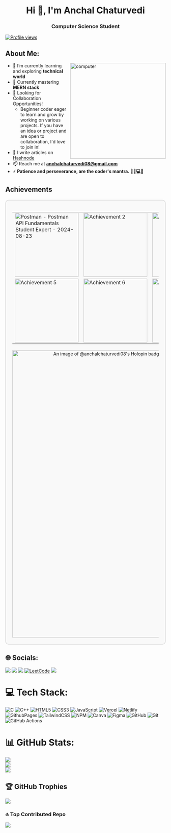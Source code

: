 <h1 align="center">Hi 👋, I'm Anchal Chaturvedi</h1>
<h3 align="center">Computer Science Student</h3>
<p align="left"> 
  <a href="https://visitcount.itsvg.in">
    <img src="https://visitcount.itsvg.in/api?id=anchalchaturvedi08&icon=0&color=0" alt="Profile views" />
  </a>
</p>

## About Me:

<img src="https://github.com/user-attachments/assets/81296fe8-7309-492f-82ba-1de9cc30fede" width="300px" margin="10px" alt="computer" align="right"/>

- 🔭 I’m currently learning and exploring **technical world**
- 🌱 Currently mastering **MERN stack**
- 🤝 Looking for Collaboration Opportunities!
  - Beginner coder eager to learn and grow by working on various projects. If you have an idea or project and are open to collaboration, I'd love to join in!
- 📝 I write articles on [Hashnode](https://hashnode.com/@ashi0)
- 📫 Reach me at **anchalchaturvedi08@gmail.com**
- ⚡ **Patience and perseverance, are the coder's mantra. 🧘‍♂️💻😊**

## Achievements

<div style="border: 2px solid #ddd; border-radius: 10px; padding: 20px; margin: 20px 0; background-color: #f9f9f9;">
  <div align="center">
    <table>
      <tr>
        <td>
          <img src="https://github.com/user-attachments/assets/547ca19b-aa65-43e5-97f6-fad475605de8" alt="Postman - Postman API Fundamentals Student Expert - 2024-08-23" width="200">
        </td>
        <td>
          <img src="https://github.com/user-attachments/assets/1e99e832-1566-41de-aa28-06ede6cd90e8" alt="Achievement 2" width="200">
        </td>
        <td>
          <img src="https://github.com/user-attachments/assets/48a90af1-2a4b-4521-8597-b078217b781f" alt="Achievement 3" width="200">
        </td>
        <td>
          <img src="https://github.com/user-attachments/assets/25918f3f-ea5d-4692-bb43-0d0e82fbac05" alt="Achievement 4" width="200">
        </td>
      </tr>
      <tr>
        <td>
          <img src="https://github.com/user-attachments/assets/c0b90386-37f1-4a99-a80b-74ff1daa4668" alt="Achievement 5" width="200">
        </td>
        <td>
          <img src="https://github.com/user-attachments/assets/dabcb132-0595-4467-9d28-3f8e0159e718" alt="Achievement 6" width="200">
        </td>
        <td>
          <img src="https://github.com/user-attachments/assets/54c1a401-b4ef-4b6a-a58c-19961d92587a" alt="Achievement 7" width="200">
        </td>
      </tr>
    </table>
  </div>
  <div align="center" style="margin-top: 20px;">
    <a href="https://holopin.io/@anchalchaturvedi08">
      <img src="https://holopin.me/anchalchaturvedi08" alt="An image of @anchalchaturvedi08's Holopin badges, which is a link to view their full Holopin profile" width="900">
    </a>
  </div>
</div>

## 🌐 Socials:
<div>
  <a href="https://twitter.com/ashi0100" target="_blank"><img src="https://img.shields.io/badge/Twitter-1DA1F2?style=for-the-badge&logo=twitter&logoColor=white" target="_blank"></a>
  <a href="https://www.linkedin.com/in/anchal-chaturvedi-9739a7220/" target="_blank"><img src="https://img.shields.io/badge/LinkedIn-0077B5?style=for-the-badge&logo=linkedin&logoColor=white" target="_blank"></a>
  <a href="https://www.youtube.com/@Code..188" target="_blank"><img src="https://img.shields.io/badge/YouTube-FF0000?style=for-the-badge&logo=youtube&logoColor=white" target="_blank"></a>
  <a href="https://leetcode.com/trainee_004" target="_blank"><img src="https://img.shields.io/badge/LeetCode-FFA116?style=for-the-badge&logo=leetcode&logoColor=white" alt="LeetCode"></a>
  <a href="mailto:anchalchaturvedi08@gmail.com"><img src="https://img.shields.io/badge/-Gmail-%23333?style=for-the-badge&logo=gmail&logoColor=white" target="_blank"></a>
</div>

# 💻 Tech Stack:
![C](https://img.shields.io/badge/c-%2300599C.svg?style=flat&logo=c&logoColor=white) ![C++](https://img.shields.io/badge/c++-%2300599C.svg?style=flat&logo=c%2B%2B&logoColor=white) ![HTML5](https://img.shields.io/badge/html5-%23E34F26.svg?style=flat&logo=html5&logoColor=white) ![CSS3](https://img.shields.io/badge/css3-%231572B6.svg?style=flat&logo=css3&logoColor=white) ![JavaScript](https://img.shields.io/badge/javascript-%23323330.svg?style=flat&logo=javascript&logoColor=%23F7DF1E) ![Vercel](https://img.shields.io/badge/vercel-%23000000.svg?style=flat&logo=vercel&logoColor=white) ![Netlify](https://img.shields.io/badge/netlify-%23000000.svg?style=flat&logo=netlify&logoColor=#00C7B7) ![GithubPages](https://img.shields.io/badge/github%20pages-121013?style=flat&logo=github&logoColor=white) ![TailwindCSS](https://img.shields.io/badge/tailwindcss-%2338B2AC.svg?style=flat&logo=tailwind-css&logoColor=white) ![NPM](https://img.shields.io/badge/NPM-%23CB3837.svg?style=flat&logo=npm&logoColor=white) ![Canva](https://img.shields.io/badge/Canva-%2300C4CC.svg?style=flat&logo=Canva&logoColor=white) ![Figma](https://img.shields.io/badge/figma-%23F24E1E.svg?style=flat&logo=figma&logoColor=white) ![GitHub](https://img.shields.io/badge/github-%23121011.svg?style=flat&logo=github&logoColor=white) ![Git](https://img.shields.io/badge/git-%23F05033.svg?style=flat&logo=git&logoColor=white) ![GitHub Actions](https://img.shields.io/badge/github%20actions-%232671E5.svg?style=flat&logo=githubactions&logoColor=white)
# 📊 GitHub Stats:
![](https://github-readme-stats.vercel.app/api?username=anchalchaturvedi08&theme=nightowl&hide_border=false&include_all_commits=false&count_private=false)<br/>
![](https://github-readme-streak-stats.herokuapp.com/?user=anchalchaturvedi08&theme=nightowl&hide_border=false)<br/>
![](https://github-readme-stats.vercel.app/api/top-langs/?username=anchalchaturvedi08&theme=nightowl&hide_border=false&include_all_commits=false&count_private=false&layout=compact)

## 🏆 GitHub Trophies
![](https://github-profile-trophy.vercel.app/?username=anchalchaturvedi08&theme=radical&no-frame=false&no-bg=true&margin-w=4)

### 🔝 Top Contributed Repo
![](https://github-contributor-stats.vercel.app/api?username=anchalchaturvedi08&limit=5&theme=dark&combine_all_yearly_contributions=true)


